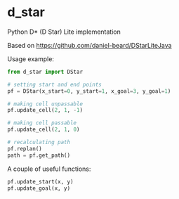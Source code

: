 # d_star
Python D* (D Star) Lite implementation

Based on https://github.com/daniel-beard/DStarLiteJava

Usage example:

```python
from d_star import DStar

# setting start and end points
pf = DStar(x_start=0, y_start=1, x_goal=3, y_goal=1)

# making cell unpassable
pf.update_cell(2, 1, -1)

# making cell passable
pf.update_cell(2, 1, 0)

# recalculating path
pf.replan()
path = pf.get_path()
```

A couple of useful functions:

```python
pf.update_start(x, y)
pf.update_goal(x, y)
```
